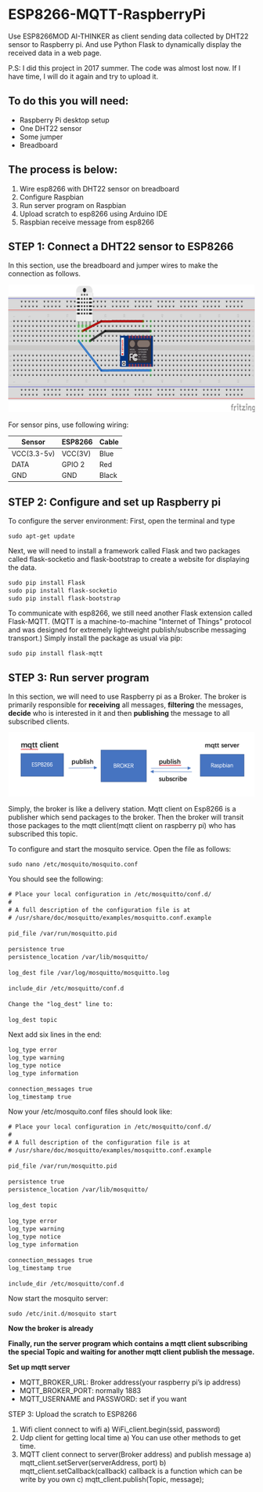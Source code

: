 # ESP8266-MQTT-RaspberryPi
Use ESP8266MOD AI-THINKER as client sending data collected by DHT22 sensor to Raspberry pi.
And use Python Flask to dynamically display the received data in a web page.

P.S: I did this project in 2017 summer. The code was almost lost now. If I have time, I will do it again and try to upload it.

## To do this you will need:
* Raspberry Pi desktop setup
* One DHT22 sensor
* Some jumper
* Breadboard

## The process is below:
1.	Wire esp8266 with DHT22 sensor on breadboard
2.	Configure Raspbian
3.	Run server program on Raspbian
4.	Upload scratch to esp8266 using Arduino IDE
5.	Raspbian receive message from esp8266

## STEP 1: Connect a DHT22 sensor to ESP8266
In this section, use the breadboard and jumper wires to make the connection as follows.

![](ESP8266-DHT22.png)

For sensor pins, use following wiring:

| Sensor | ESP8266 | Cable |
| ------ | ------- | ----- |
| VCC(3.3-5v) | VCC(3V) | Blue |
| DATA | GPIO 2 | Red |
| GND | GND | Black |


## STEP 2: Configure and set up Raspberry pi
To configure the server environment: 
First, open the terminal and type
```linux
sudo apt-get update
```
Next, we will need to install a framework called Flask and two packages called flask-socketio and flask-bootstrap to create a website for displaying the data.
```linux
sudo pip install Flask
sudo pip install flask-socketio
sudo pip install flask-bootstrap
```
To communicate with esp8266, we still need another Flask extension called Flask-MQTT. (MQTT is a machine-to-machine "Internet of Things" protocol and was designed for extremely lightweight publish/subscribe messaging transport.) Simply install the package as usual via pip:
```linux
sudo pip install flask-mqtt
```

## STEP 3: Run server program
In this section, we will need to use Raspberry pi as a Broker.
The broker is primarily responsible for **receiving** all messages, **filtering** the messages, **decide** who is interested in it and then **publishing** the message to all subscribed clients.

![](ESP-MQTT-RASPBERRY.png)

Simply, the broker is like a delivery station. Mqtt client on Esp8266 is a publisher which send packages to the broker. Then the broker will transit those packages to the mqtt client(mqtt client on raspberry pi) who has subscribed this topic.

To configure and start the mosquito service. Open the file as follows:
```linux
sudo nano /etc/mosquito/mosquito.conf
```
You should see the following:

```linux
# Place your local configuration in /etc/mosquitto/conf.d/
#
# A full description of the configuration file is at
# /usr/share/doc/mosquitto/examples/mosquitto.conf.example

pid_file /var/run/mosquitto.pid

persistence true
persistence_location /var/lib/mosquitto/

log_dest file /var/log/mosquitto/mosquitto.log

include_dir /etc/mosquitto/conf.d

Change the "log_dest" line to:

log_dest topic
```
Next add six lines in the end:

```linux
log_type error
log_type warning
log_type notice
log_type information

connection_messages true
log_timestamp true
```

Now your /etc/mosquito.conf files should look like:
```linux
# Place your local configuration in /etc/mosquitto/conf.d/
#
# A full description of the configuration file is at
# /usr/share/doc/mosquitto/examples/mosquitto.conf.example

pid_file /var/run/mosquitto.pid

persistence true
persistence_location /var/lib/mosquitto/

log_dest topic

log_type error
log_type warning
log_type notice
log_type information

connection_messages true
log_timestamp true

include_dir /etc/mosquitto/conf.d
```
Now start the mosquito server:
```linux
sudo /etc/init.d/mosquito start
```
**Now the broker is already**

**Finally, run the server program which contains a mqtt client subscribing the special Topic and waiting for another mqtt client publish the message.**

**Set up mqtt server**
* MQTT_BROKER_URL: Broker address(your raspberry pi’s ip address)
* MQTT_BROKER_PORT: normally 1883
* MQTT_USERNAME and PASSWORD: set if you want

STEP 3: Upload the scratch to ESP8266
1.	Wifi client connect to wifi
a)	WiFi_client.begin(ssid, password)
2.	Udp client for getting local time
a)	You can use other methods to get time.
3.	MQTT client connect to server(Broker address) and publish message
a)	mqtt_client.setServer(serverAddress, port)
b)	mqtt_client.setCallback(callback) callback is a function which can be write by you own
c)	mqtt_client.publish(Topic, message);

